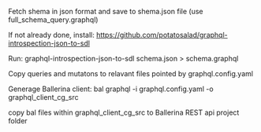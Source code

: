 Fetch shema in json format and save to shema.json file (use full_schema_query.graphql)

If not already done, install: https://github.com/potatosalad/graphql-introspection-json-to-sdl

Run: graphql-introspection-json-to-sdl schema.json > schema.graphql

Copy queries and mutatons to relavant files pointed by graphql.config.yaml

Generage Ballerina client: bal graphql -i graphql.config.yaml -o graphql_client_cg_src

copy bal files within graphql_client_cg_src to Ballerina REST api project folder